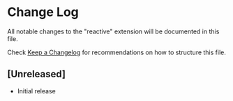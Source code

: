 # Change Log

All notable changes to the "reactive" extension will be documented in this file.

Check [Keep a Changelog](http://keepachangelog.com/) for recommendations on how to structure this file.

## [Unreleased]

- Initial release